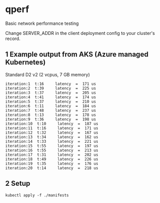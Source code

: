 # qperf
Basic network performance testing

Change SERVER_ADDR in the client deployment config to your cluster's record.

## 1 Example output from AKS (Azure managed Kubernetes)
Standard D2 v2 (2 vcpus, 7 GB memory)
```
iteration:1  t:16     latency  =  171 us
iteration:2  t:39     latency  =  225 us
iteration:3  t:37     latency  =  205 us
iteration:4  t:41     latency  =  174 us
iteration:5  t:37     latency  =  210 us
iteration:6  t:11     latency  =  184 us
iteration:7  t:48     latency  =  237 us
iteration:8  t:13     latency  =  178 us
iteration:9  t:36     latency  =  198 us
iteration:10  t:10     latency  =  187 us
iteration:11  t:16     latency  =  171 us
iteration:12  t:32     latency  =  167 us
iteration:13  t:34     latency  =  162 us
iteration:14  t:33     latency  =  221 us
iteration:15  t:55     latency  =  197 us
iteration:16  t:55     latency  =  213 us
iteration:17  t:31     latency  =  202 us
iteration:18  t:49     latency  =  226 us
iteration:19  t:35     latency  =  176 us
iteration:20  t:14     latency  =  218 us
```

## 2 Setup
```
kubectl apply -f ./manifests
```
